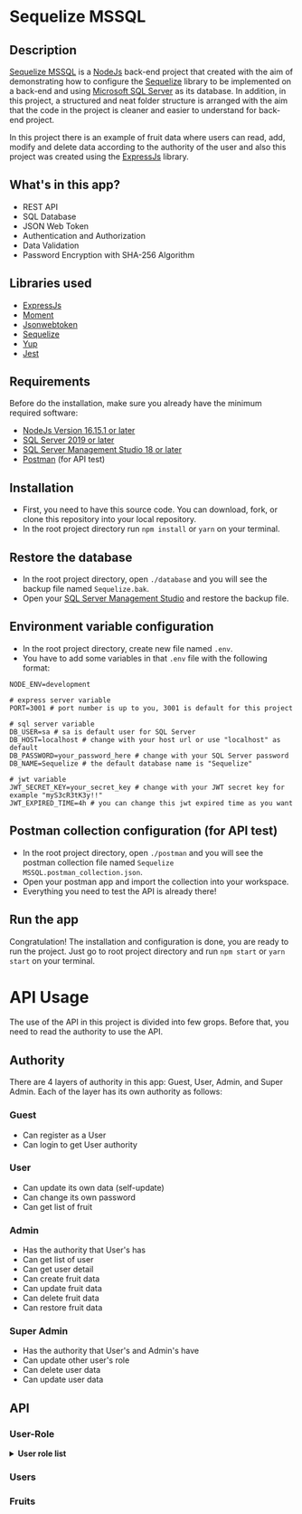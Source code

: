 # Sequelize MSSQL

## Description

[Sequelize MSSQL](https://github.com/bhaktibuana/sequelize-mssql) is a [NodeJs](https://nodejs.org/en) back-end project that created with the aim of demonstrating how to configure the [Sequelize](https://sequelize.org) library to be implemented on a back-end and using [Microsoft SQL Server](https://www.microsoft.com/en-us/sql-server/sql-server-downloads) as its database. In addition, in this project, a structured and neat folder structure is arranged with the aim that the code in the project is cleaner and easier to understand for back-end project.

In this project there is an example of fruit data where users can read, add, modify and delete data according to the authority of the user and also this project was created using the [ExpressJs](https://expressjs.com) library.

## What's in this app?

- REST API
- SQL Database
- JSON Web Token
- Authentication and Authorization
- Data Validation
- Password Encryption with SHA-256 Algorithm

## Libraries used

- [ExpressJs](https://expressjs.com)
- [Moment](https://momentjs.com)
- [Jsonwebtoken](https://github.com/auth0/node-jsonwebtoken#readme)
- [Sequelize](https://sequelize.org)
- [Yup](https://github.com/jquense/yup)
- [Jest](https://jestjs.io)

## Requirements

Before do the installation, make sure you already have the minimum required software:

- [NodeJs Version 16.15.1 or later](https://nodejs.org/en)
- [SQL Server 2019 or later](https://www.microsoft.com/en-us/sql-server/sql-server-downloads)
- [SQL Server Management Studio 18 or later](https://learn.microsoft.com/en-us/sql/ssms/download-sql-server-management-studio-ssms?view=sql-server-ver16)
- [Postman](https://www.postman.com/downloads) (for API test)

## Installation

- First, you need to have this source code. You can download, fork, or clone this repository into your local repository.
- In the root project directory run `npm install` or `yarn` on your terminal.

## Restore the database

- In the root project directory, open `./database` and you will see the backup file named `Sequelize.bak`.
- Open your [SQL Server Management Studio](https://learn.microsoft.com/en-us/sql/ssms/download-sql-server-management-studio-ssms?view=sql-server-ver16) and restore the backup file.

## Environment variable configuration

- In the root project directory, create new file named `.env`.
- You have to add some variables in that `.env` file with the following format:

```env
NODE_ENV=development

# express server variable
PORT=3001 # port number is up to you, 3001 is default for this project

# sql server variable
DB_USER=sa # sa is default user for SQL Server
DB_HOST=localhost # change with your host url or use "localhost" as default
DB_PASSWORD=your_password_here # change with your SQL Server password
DB_NAME=Sequelize # the default database name is "Sequelize"

# jwt variable
JWT_SECRET_KEY=your_secret_key # change with your JWT secret key for example "myS3cR3tK3y!!"
JWT_EXPIRED_TIME=4h # you can change this jwt expired time as you want

```

## Postman collection configuration (for API test)

- In the root project directory, open `./postman` and you will see the postman collection file named `Sequelize MSSQL.postman_collection.json`.
- Open your postman app and import the collection into your workspace.
- Everything you need to test the API is already there!

## Run the app

Congratulation! The installation and configuration is done, you are ready to run the project. Just go to root project directory and run `npm start` or `yarn start` on your terminal.

# API Usage

The use of the API in this project is divided into few grops. Before that, you need to read the authority to use the API.

## Authority

There are 4 layers of authority in this app: Guest, User, Admin, and Super Admin. Each of the layer has its own authority as follows:

### Guest

- Can register as a User
- Can login to get User authority

### User

- Can update its own data (self-update)
- Can change its own password
- Can get list of fruit

### Admin

- Has the authority that User's has
- Can get list of user
- Can get user detail
- Can create fruit data
- Can update fruit data
- Can delete fruit data
- Can restore fruit data

### Super Admin

- Has the authority that User's and Admin's have
- Can update other user's role
- Can delete user data
- Can update user data

## API

### User-Role

<details>
<summary><b>User role list</b></summary>

<p>

`GET` `/api/user-role`

_path params:_ none

_query params:_ none

_body:_ none

_response:_ JSON

```json
{
  "success": true,
  "status": 200,
  "message": "Fetch user role data success",
  "data": [
    {
      "id": "string",
      "roleCode": "string",
      "roleName": "Admin"
    }
  ]
}
```

</p>
</details>

### Users

### Fruits
